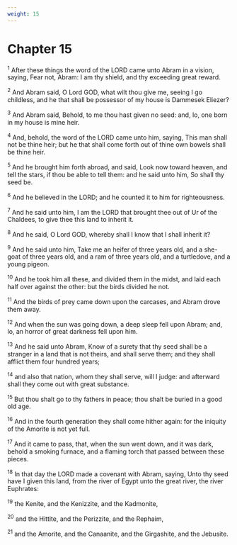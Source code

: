 ```yaml
---
weight: 15
---
```


# Chapter 15

<sup>1</sup> After these things the word of the LORD came unto Abram in a vision, saying, Fear not, Abram: I am thy shield, and thy exceeding great reward. 

<sup>2</sup> And Abram said, O Lord GOD, what wilt thou give me, seeing I go childless, and he that shall be possessor of my house is Dammesek Eliezer? 

<sup>3</sup> And Abram said, Behold, to me thou hast given no seed: and, lo, one born in my house is mine heir. 

<sup>4</sup> And, behold, the word of the LORD came unto him, saying, This man shall not be thine heir; but he that shall come forth out of thine own bowels shall be thine heir. 

<sup>5</sup> And he brought him forth abroad, and said, Look now toward heaven, and tell the stars, if thou be able to tell them: and he said unto him, So shall thy seed be. 

<sup>6</sup> And he believed in the LORD; and he counted it to him for righteousness. 

<sup>7</sup> And he said unto him, I am the LORD that brought thee out of Ur of the Chaldees, to give thee this land to inherit it. 

<sup>8</sup> And he said, O Lord GOD, whereby shall I know that I shall inherit it? 

<sup>9</sup> And he said unto him, Take me an heifer of three years old, and a she-goat of three years old, and a ram of three years old, and a turtledove, and a young pigeon. 

<sup>10</sup> And he took him all these, and divided them in the midst, and laid each half over against the other: but the birds divided he not. 

<sup>11</sup> And the birds of prey came down upon the carcases, and Abram drove them away. 

<sup>12</sup> And when the sun was going down, a deep sleep fell upon Abram; and, lo, an horror of great darkness fell upon him. 

<sup>13</sup> And he said unto Abram, Know of a surety that thy seed shall be a stranger in a land that is not theirs, and shall serve them; and they shall afflict them four hundred years; 

<sup>14</sup> and also that nation, whom they shall serve, will I judge: and afterward shall they come out with great substance. 

<sup>15</sup> But thou shalt go to thy fathers in peace; thou shalt be buried in a good old age. 

<sup>16</sup> And in the fourth generation they shall come hither again: for the iniquity of the Amorite is not yet full. 

<sup>17</sup> And it came to pass, that, when the sun went down, and it was dark, behold a smoking furnace, and a flaming torch that passed between these pieces. 

<sup>18</sup> In that day the LORD made a covenant with Abram, saying, Unto thy seed have I given this land, from the river of Egypt unto the great river, the river Euphrates: 

<sup>19</sup> the Kenite, and the Kenizzite, and the Kadmonite, 

<sup>20</sup> and the Hittite, and the Perizzite, and the Rephaim, 

<sup>21</sup> and the Amorite, and the Canaanite, and the Girgashite, and the Jebusite. 


